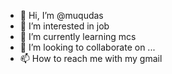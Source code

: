 - 👋 Hi, I’m @muqudas
- 👀 I’m interested in job
- 🌱 I’m currently learning mcs
- 💞️ I’m looking to collaborate on ...
- 📫 How to reach me with my gmail

<!---
muqudas/muqudas is a ✨ special ✨ repository because its `README.md` (this file) appears on your GitHub profile.
You can click the Preview link to take a look at your changes.
--->

